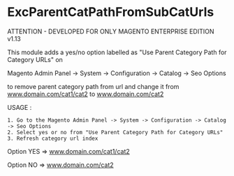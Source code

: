ExcParentCatPathFromSubCatUrls
==============================

ATTENTION - DEVELOPED FOR ONLY MAGENTO ENTERPRISE EDITION v1.13

This module adds a yes/no option labelled as "Use Parent Category Path for Category URLs" on 

Magento Admin Panel -> System -> Configuration -> Catalog -> Seo Options

to remove parent category path from url and change it 
from www.domain.com/cat1/cat2 
to www.domain.com/cat2

USAGE :

	1. Go to the Magento Admin Panel -> System -> Configuration -> Catalog -> Seo Options
	2. Select yes or no from "Use Parent Category Path for Category URLs"
	3. Refresh category url index
	

Option YES => www.domain.com/cat1/cat2

Option NO  => www.domain.com/cat2
